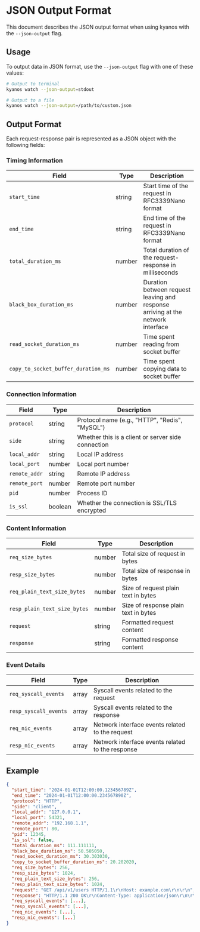 # JSON Output Format

This document describes the JSON output format when using kyanos with the `--json-output` flag.

## Usage

To output data in JSON format, use the `--json-output` flag with one of these values:

```bash
# Output to terminal
kyanos watch --json-output=stdout

# Output to a file
kyanos watch --json-output=/path/to/custom.json
```

## Output Format

Each request-response pair is represented as a JSON object with the following fields:

### Timing Information
| Field | Type | Description |
|-------|------|-------------|
| `start_time` | string | Start time of the request in RFC3339Nano format |
| `end_time` | string | End time of the request in RFC3339Nano format |
| `total_duration_ms` | number | Total duration of the request-response in milliseconds |
| `black_box_duration_ms` | number | Duration between request leaving and response arriving at the network interface |
| `read_socket_duration_ms` | number | Time spent reading from socket buffer |
| `copy_to_socket_buffer_duration_ms` | number | Time spent copying data to socket buffer |

### Connection Information
| Field | Type | Description |
|-------|------|-------------|
| `protocol` | string | Protocol name (e.g., "HTTP", "Redis", "MySQL") |
| `side` | string | Whether this is a client or server side connection |
| `local_addr` | string | Local IP address |
| `local_port` | number | Local port number |
| `remote_addr` | string | Remote IP address |
| `remote_port` | number | Remote port number |
| `pid` | number | Process ID |
| `is_ssl` | boolean | Whether the connection is SSL/TLS encrypted |

### Content Information
| Field | Type | Description |
|-------|------|-------------|
| `req_size_bytes` | number | Total size of request in bytes |
| `resp_size_bytes` | number | Total size of response in bytes |
| `req_plain_text_size_bytes` | number | Size of request plain text in bytes |
| `resp_plain_text_size_bytes` | number | Size of response plain text in bytes |
| `request` | string | Formatted request content |
| `response` | string | Formatted response content |

### Event Details
| Field | Type | Description |
|-------|------|-------------|
| `req_syscall_events` | array | Syscall events related to the request |
| `resp_syscall_events` | array | Syscall events related to the response |
| `req_nic_events` | array | Network interface events related to the request |
| `resp_nic_events` | array | Network interface events related to the response |

## Example

```json
{
  "start_time": "2024-01-01T12:00:00.123456789Z",
  "end_time": "2024-01-01T12:00:00.234567890Z",
  "protocol": "HTTP",
  "side": "client",
  "local_addr": "127.0.0.1",
  "local_port": 54321,
  "remote_addr": "192.168.1.1",
  "remote_port": 80,
  "pid": 12345,
  "is_ssl": false,
  "total_duration_ms": 111.111111,
  "black_box_duration_ms": 50.505050,
  "read_socket_duration_ms": 30.303030,
  "copy_to_socket_buffer_duration_ms": 20.202020,
  "req_size_bytes": 256,
  "resp_size_bytes": 1024,
  "req_plain_text_size_bytes": 256,
  "resp_plain_text_size_bytes": 1024,
  "request": "GET /api/v1/users HTTP/1.1\r\nHost: example.com\r\n\r\n",
  "response": "HTTP/1.1 200 OK\r\nContent-Type: application/json\r\n\r\n{\"status\":\"success\"}",
  "req_syscall_events": [...],
  "resp_syscall_events": [...],
  "req_nic_events": [...],
  "resp_nic_events": [...]
}
``` 